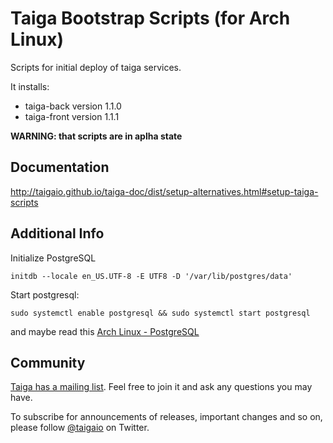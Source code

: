 # Taiga Bootstrap Scripts (for Arch Linux) #

Scripts for initial deploy of taiga services.

It installs:

- taiga-back version 1.1.0
- taiga-front version 1.1.1

**WARNING: that scripts are in aplha state**

## Documentation ##

http://taigaio.github.io/taiga-doc/dist/setup-alternatives.html#setup-taiga-scripts

## Additional Info ##

Initialize PostgreSQL  
    
    initdb --locale en_US.UTF-8 -E UTF8 -D '/var/lib/postgres/data'

Start postgresql: 

    sudo systemctl enable postgresql && sudo systemctl start postgresql

and maybe read this [Arch Linux - PostgreSQL](https://wiki.archlinux.org/index.php/PostgreSQL)

## Community ##

[Taiga has a mailing list](http://groups.google.com/d/forum/taigaio). Feel free to join it and ask any questions you may have.

To subscribe for announcements of releases, important changes and so on, please follow [@taigaio](https://twitter.com/taigaio) on Twitter.
